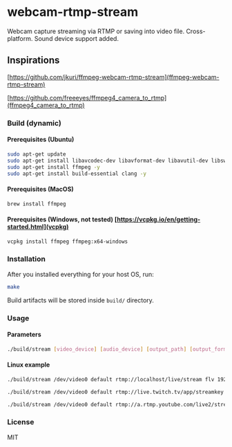 # webcam-rtmp-stream

Webcam capture streaming via RTMP or saving into video file. Cross-platform.
Sound device support added.

## Inspirations

[https://github.com/jkuri/ffmpeg-webcam-rtmp-stream](ffmpeg-webcam-rtmp-stream)

[https://github.com/freeeyes/ffmpeg4_camera_to_rtmp](ffmpeg4_camera_to_rtmp)

### Build (dynamic)

#### Prerequisites (Ubuntu)

```sh
sudo apt-get update
sudo apt-get install libavcodec-dev libavformat-dev libavutil-dev libswscale-dev libavdevice-dev -y
sudo apt-get install ffmpeg -y
sudo apt-get install build-essential clang -y
```

#### Prerequisites (MacOS)

```sh
brew install ffmpeg
```

#### Prerequisites (Windows, not tested) [https://vcpkg.io/en/getting-started.html](vcpkg)

```sh
vcpkg install ffmpeg ffmpeg:x64-windows
```

### Installation

After you installed everything for your host OS, run:

```sh
make
```

Build artifacts will be stored inside `build/` directory.

### Usage

#### Parameters

```sh
./build/stream [video_device] [audio_device] [output_path] [output_format] [width] [height] [fps]
```

#### Linux example

```sh
./build/stream /dev/video0 default rtmp://localhost/live/stream flv 1920 1080 24
```

```sh
./build/stream /dev/video0 default rtmp://live.twitch.tv/app/streamkey flv 1920 1080 24
```

```sh
./build/stream /dev/video0 default rtmp://a.rtmp.youtube.com/live2/streamkey flv 1920 1080 24
```

### License

MIT
